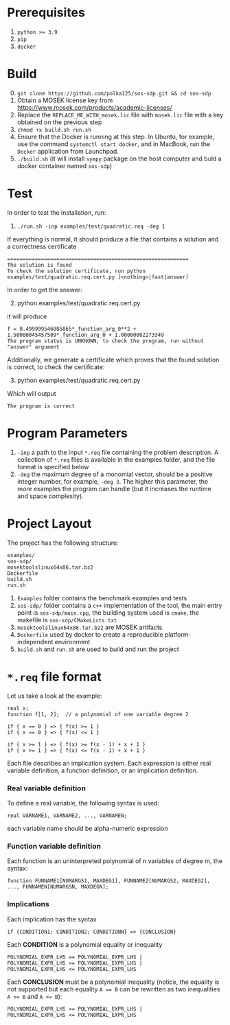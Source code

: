 # Prerequisites 
1. `python >= 3.9`
2. `pip`
3. `docker`


# Build

0. `git clone https://github.com/polka125/sos-sdp.git && cd sos-sdp`
1. Obtain a MOSEK license key from https://www.mosek.com/products/academic-licenses/
2. Replace the `REPLACE_ME_WITH_mosek.lic` file with `mosek.lic` file with a key obtained on the previous step
4. `chmod +x build.sh run.sh`
5. Ensure that the Docker is running at this step. In Ubuntu, for example, use the command `systemctl start docker`, and in MacBook, run the `Docker` application from Launchpad.
6. `./build.sh` (it will install `sympy` package on the host computer and buld a docker container named `sos-sdp`)



# Test
In order to test the installation, run:

1. `./run.sh -inp examples/test/quadratic.req -deg 1`

If everything is normal, it should produce a file that contains a solution and a correctness certificate

```
===========================================================
The solution is found
To check the solution certificate, run python examples/test/quadratic.req.cert.py [<nothing>|fast|answer]
```

In order to get the answer: 

2. python examples/test/quadratic.req.cert.py

it will produce 

```
f = 0.499999546085865*_function_arg_0**2 + 1.50000045457509*_function_arg_0 + 1.00000002273349
The program status is UNKNOWN, to check the program, run without "answer" argument
```

Additionally, we generate a certificate which proves that the found solution is correct, to check the certificate: 

3. python examples/test/quadratic.req.cert.py

Which will output 

```
The program is correct
```

# Program Parameters 

1. `-inp` a path to the input `*.req` file containing the problem description. A collection of `*.req` files is available in the examples folder, and the file format is specified below 
2. `-deg` the maximum degree of a monomial vector, should be a positive integer number, for example, `-deg 3`. The higher this parameter, the more examples the program can handle (but it increases the runtime and space complexity).

# Project Layout
The project has the following structure: 

```
examples/
sos-sdp/
mosektoolslinux64x86.tar.bz2
Dockerfile
build.sh
run.sh
```

1. `Examples` folder contains the benchmark examples and tests 
2. `sos-sdp/` folder contains a `c++` implementation of the tool, the main entry point is `sos-sdp/main.cpp`, the building system used is `cmake`, the makefile is `sos-sdp/CMakeLists.txt`
3. `mosektoolslinux64x86.tar.bz2` are MOSEK artifacts
4. `Dockerfile` used by docker to create a reproducible platform-independent environment
5. `build.sh` and `run.sh` are used to build and run the project



# `*.req` file format

Let us take a look at the example: 

```
real x;
function f[1, 2];  // a polynomial of one variable degree 2

if { x == 0 } => { f(x) >= 1 }
if { x == 0 } => { f(x) <= 1 }

if { x >= 1 } => { f(x) >= f(x - 1) + x + 1 }
if { x >= 1 } => { f(x) <= f(x - 1) + x + 1 }
```


Each file describes an implication system. Each expression is either real variable definition, a function definition, or an implication definition. 
### Real variable definition 
To define a real variable, the following syntax is used: 
```
real VARNAME1, VARNAME2, ..., VARNAMEN;
```

each variable name should be alpha-numeric expression 

### Function variable definition 
Each function is an uninterpreted polynomial of n variables of degree m, the syntax: 

```
function FUNNAME1[NUMARGS1, MAXDEG1], FUNNAME2[NUMARGS2, MAXDEG2], ..., FUNNAMEN[NUMARGSN, MAXDEGN];
```

### Implications

Each implication has the syntax 

```
if {CONDITION1; CONDITION2; CONDITIONN} => {CONCLUSION}
```
Each **CONDITION** is a polynomial equality or inequality
```
POLYNOMIAL_EXPR_LHS == POLYNOMIAL_EXPR_LHS |
POLYNOMIAL_EXPR_LHS >= POLYNOMIAL_EXPR_LHS |
POLYNOMIAL_EXPR_LHS <= POLYNOMIAL_EXPR_LHS

```

Each **CONCLUSION** must be a polynomial inequality (notice, the equality is not supported but each equality `A == B` can be rewritten as two inequalities `A >= B` and `A <= B`): 

```
POLYNOMIAL_EXPR_LHS >= POLYNOMIAL_EXPR_LHS |
POLYNOMIAL_EXPR_LHS <= POLYNOMIAL_EXPR_LHS 

```

